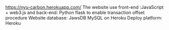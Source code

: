 https://nyu-carbon.herokuapp.com/
The website use front-end :JavaScript + web3.js and back-end: Python flask to enable transaction offset procedure
Website database: JawsDB MySQL on Heroku
Deploy platform: Heroku
